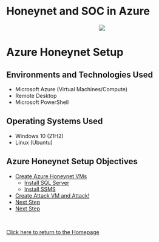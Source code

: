 # Honeynet and SOC in Azure

<p align="center">
<img src="https://i.imgur.com/NNk2ICv.jpg"/>
</p>



<h1>Azure Honeynet Setup</h1>


<h2>Environments and Technologies Used</h2>

- Microsoft Azure (Virtual Machines/Compute)
- Remote Desktop
- Microsoft PowerShell


<h2>Operating Systems Used </h2>

- Windows 10</b> (21H2)
- Linux (Ubuntu)

<h2>Azure Honeynet Setup Objectives</h2>

- [Create Azure Honeynet VMs](https://github.com/BryanEAtherton/Azure-VM-Honeypot-setup/tree/main)
  - [Install SQL Server](https://github.com/BryanEAtherton/Install-SQL-Server/tree/main)
  - [Install SSMS](https://github.com/BryanEAtherton/Install-SSMS)
- [Create Attack VM and Attack!]()
- [Next Step]()
- [Next Step]()

<br />

[Click here to return to the Homepage](https://github.com/BryanEAtherton)




